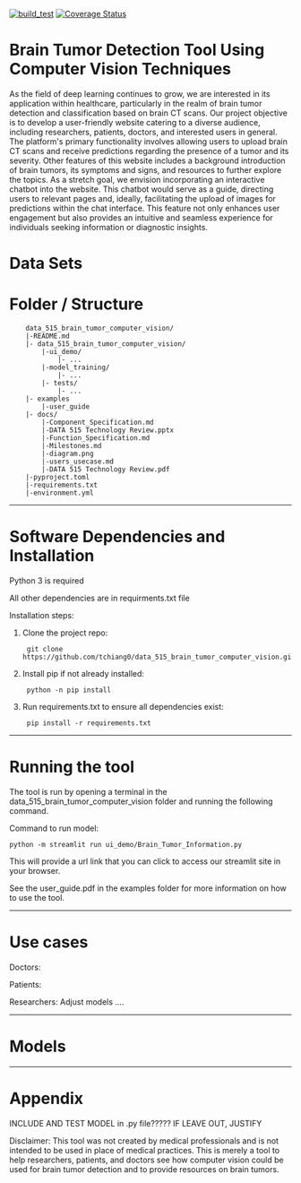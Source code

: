 [![build_test](https://github.com/tchiang0/data_515_brain_tumor_computer_vision/actions/workflows/build_test.yml/badge.svg)](https://github.com/tchiang0/data_515_brain_tumor_computer_vision/actions/workflows/build_test.yml)
[![Coverage Status](https://coveralls.io/repos/github/tchiang0/data_515_brain_tumor_computer_vision/badge.svg?branch=main)](https://coveralls.io/github/tchiang0/data_515_brain_tumor_computer_vision?branch=main)

Brain Tumor Detection Tool Using Computer Vision Techniques
====================
As the field of deep learning continues to grow, we are interested in its application within healthcare, particularly in the realm of brain tumor detection and classification based on brain CT scans. Our project objective is to develop a user-friendly website catering to a diverse audience, including researchers, patients, doctors, and interested users in general. The platform's primary functionality involves allowing users to upload brain CT scans and receive predictions regarding the presence of a tumor and its severity. Other features of this website includes a background introduction of brain tumors, its symptoms and signs, and resources to further explore the topics.
As a stretch goal, we envision incorporating an interactive chatbot into the website. This chatbot would serve as a guide, directing users to relevant pages and, ideally, facilitating the upload of images for predictions within the chat interface. This feature not only enhances user engagement but also provides an intuitive and seamless experience for individuals seeking information or diagnostic insights.

Data Sets
====================



Folder / Structure
====================

        data_515_brain_tumor_computer_vision/
        |-README.md
        |- data_515_brain_tumor_computer_vision/
            |-ui_demo/
                |- ...
            |-model_training/
                |- ...
            |- tests/
                |- ...
        |- examples
            |-user_guide
        |- docs/
            |-Component_Specification.md
            |-DATA 515 Technology Review.pptx
            |-Function_Specification.md
            |-Milestones.md
            |-diagram.png
            |-users_usecase.md
            |-DATA 515 Technology Review.pdf
        |-pyproject.toml
        |-requirements.txt
        |-environment.yml



------------------

Software Dependencies and Installation
====================
Python 3 is required

All other dependencies are in requirments.txt file

Installation steps:

1. Clone the project repo:

        git clone https://github.com/tchiang0/data_515_brain_tumor_computer_vision.git

2. Install pip if not already installed:

        python -n pip install

3. Run requirements.txt to ensure all dependencies exist:

        pip install -r requirements.txt

--------------------
Running the tool
====================
The tool is run by opening a terminal in the data_515_brain_tumor_computer_vision folder and running the following command.

Command to run model:

    python -m streamlit run ui_demo/Brain_Tumor_Information.py

This will provide a url link that you can click to access our streamlit site in your browser.

See the user_guide.pdf in the examples folder for more information on how to use the tool.

--------------------



Use cases
====================
Doctors:

Patients:


Researchers: Adjust models ....


----------------------


Models
======================



----------------------

Appendix
====================
INCLUDE AND TEST MODEL in .py file?????
IF LEAVE OUT, JUSTIFY

Disclaimer: This tool was not created by medical professionals and is not intended to be used in place of medical practices. This is merely a tool to help researchers, patients, and doctors see how computer vision could be used for brain tumor detection and to provide resources on brain tumors.

